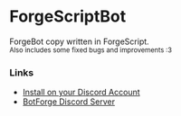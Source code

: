 # ForgeScriptBot
ForgeBot copy written in ForgeScript.\
<sub>Also includes some fixed bugs and improvements :3</sub>

### Links
- [Install on your Discord Account](https://discord.com/oauth2/authorize?client_id=1393308768304894013)
- [BotForge Discord Server](https://discord.gg/N2vUnDkJRe)
